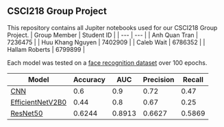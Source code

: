 ## CSCI218 Group Project

This repository contains all Jupiter notebooks used for our CSCI218 Group Project.
| Group Member | Student ID |
| --- | --- |
| Anh Quan Tran | 7236475 |
| Huu Khang Nguyen | 7402909 |
| Caleb Wait | 6786352 |
| Hallam Roberts | 6799899 |

Each model was tested on a [face recognition dataset](https://www.kaggle.com/datasets/jonathanoheix/face-expression-recognition-dataset) over 100 epochs.

| Model | Accuracy | AUC | Precision | Recall |
| --- | --- | --- | --- | --- |
| [CNN](./face-expression-detection-from-scratch.ipynb) | 0.6 | 0.9 | 0.72 | 0.47 |
| [EfficientNetV2B0](./face-expression-detection-EfficientNet.ipynb) | 0.44 | 0.8 | 0.67 | 0.25 |
| [ResNet50](./face-expression-detection-ResNet50.ipynb) | 0.6244 | 0.8913 | 0.6627 | 0.5869 |

